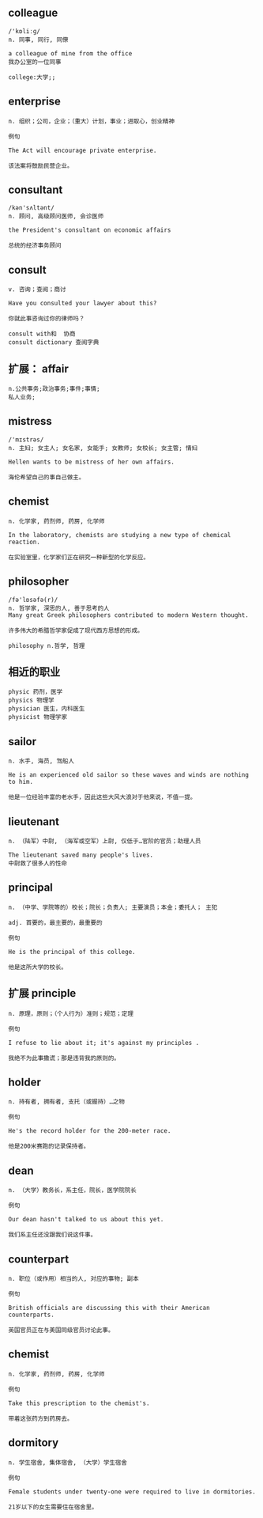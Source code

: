 ## colleague
```
/'kɒliːɡ/
n. 同事, 同行, 同僚

a colleague of mine from the office
我办公室的一位同事

college:大学;; 
```
## enterprise
```
n. 组织；公司，企业；（重大）计划，事业；进取心，创业精神

例句

The Act will encourage private enterprise.

该法案将鼓励民营企业。
```

## consultant
```
/kən'sʌltənt/
n. 顾问, 高级顾问医师, 会诊医师

the President's consultant on economic affairs

总统的经济事务顾问
```
## consult
```
v. 咨询；查阅；商讨

Have you consulted your lawyer about this?

你就此事咨询过你的律师吗？

consult with和  协商
consult dictionary 查阅字典
```

## 扩展： affair
```
n.公共事务;政治事务;事件;事情;
私人业务;
```

## mistress
```
/'mɪstrəs/
n. 主妇; 女主人; 女名家, 女能手; 女教师; 女校长; 女主管; 情妇

Hellen wants to be mistress of her own affairs.

海伦希望自己的事自己做主。
```

## chemist
```
n. 化学家, 药剂师, 药房, 化学师

In the laboratory, chemists are studying a new type of chemical reaction.

在实验室里，化学家们正在研究一种新型的化学反应。
```

## philosopher
```
/fə'lɒsəfə(r)/
n. 哲学家, 深思的人, 善于思考的人
Many great Greek philosophers contributed to modern Western thought.

许多伟大的希腊哲学家促成了现代西方思想的形成。

philosophy n.哲学, 哲理
```

## 相近的职业
```
physic 药剂，医学
physics 物理学
physician 医生，内科医生
physicist 物理学家
```
## sailor
```
n. 水手, 海员, 驾船人

He is an experienced old sailor so these waves and winds are nothing to him.

他是一位经验丰富的老水手，因此这些大风大浪对于他来说，不值一提。
```

## lieutenant
```
n. （陆军）中尉, （海军或空军）上尉, 仅低于…官阶的官员；助理人员

The lieutenant saved many people's lives.
中尉救了很多人的性命
```

## principal
```
n. （中学、学院等的）校长；院长；负责人; 主要演员；本金；委托人； 主犯

adj. 首要的，最主要的，最重要的

例句

He is the principal of this college.

他是这所大学的校长。
```
## 扩展 principle
```
n. 原理，原则；（个人行为）准则；规范；定理

例句

I refuse to lie about it; it's against my principles .

我绝不为此事撒谎；那是违背我的原则的。
```
## holder
```
n. 持有者, 拥有者, 支托（或握持）…之物

例句

He's the record holder for the 200-meter race.

他是200米赛跑的记录保持者。
```
## dean
```
n. （大学）教务长，系主任，院长，医学院院长

例句

Our dean hasn't talked to us about this yet.

我们系主任还没跟我们说这件事。

```
## counterpart
```
n. 职位（或作用）相当的人, 对应的事物; 副本

例句

British officials are discussing this with their American counterparts.

英国官员正在与美国同级官员讨论此事。
```
## chemist
```
n. 化学家, 药剂师, 药房, 化学师

例句

Take this prescription to the chemist's.

带着这张药方到药房去。
```
## dormitory
```
n. 学生宿舍, 集体宿舍, （大学）学生宿舍

例句

Female students under twenty-one were required to live in dormitories.

21岁以下的女生需要住在宿舍里。
```